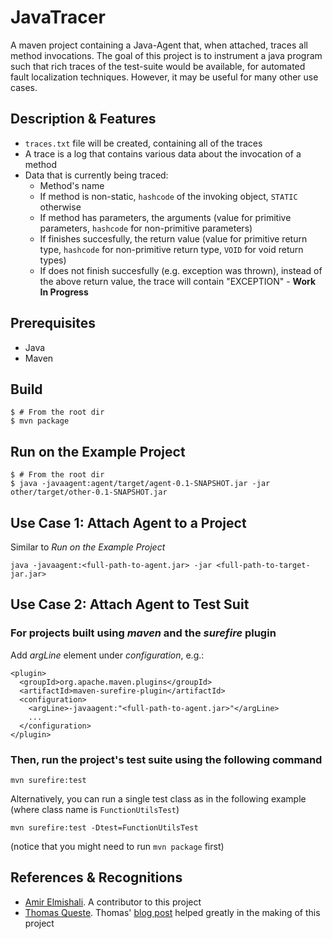 # JavaTracer

A maven project containing a Java-Agent that, when attached, traces all method invocations.
The goal of this project is to instrument a java program such that rich traces of the test-suite would be available, for automated fault localization techniques. However, it may be useful for many other use cases.

## Description & Features

  - `traces.txt` file will be created, containing all of the traces
  - A trace is a log that contains various data about the invocation of a method
  - Data that is currently being traced:
    -   Method's name
    -   If method is non-static, `hashcode` of the invoking object, `STATIC` otherwise
    -   If method has parameters, the arguments (value for primitive parameters, `hashcode` for non-primitive parameters)
    -   If finishes succesfully, the return value (value for primitive return type, `hashcode` for non-primitive return type, `VOID` for void return types)
    -   If does not finish succesfully (e.g. exception was thrown), instead of the above return value, the trace will contain "EXCEPTION" - **Work In Progress**

## Prerequisites

* Java
* Maven

## Build

```
$ # From the root dir
$ mvn package
```

## Run on the Example Project

```
$ # From the root dir
$ java -javaagent:agent/target/agent-0.1-SNAPSHOT.jar -jar other/target/other-0.1-SNAPSHOT.jar
```

## Use Case 1: Attach Agent to a Project

Similar to _Run on the Example Project_
```
java -javaagent:<full-path-to-agent.jar> -jar <full-path-to-target-jar.jar>
```

## Use Case 2: Attach Agent to Test Suit

### For projects built using _maven_ and the  _surefire_ plugin

Add _argLine_ element under _configuration_, e.g.:
```
<plugin>
  <groupId>org.apache.maven.plugins</groupId>
  <artifactId>maven-surefire-plugin</artifactId>
  <configuration>
    <argLine>-javaagent:"<full-path-to-agent.jar>"</argLine>
    ...
  </configuration>
</plugin>
```

### Then, run the project's test suite using the following command

```
mvn surefire:test
```
Alternatively, you can run a single test class as in the following example (where class name is `FunctionUtilsTest`)
```
mvn surefire:test -Dtest=FunctionUtilsTest
```

(notice that you might need to run `mvn package` first)

## References & Recognitions

* [Amir Elmishali](https://github.com/amir9979). A contributor to this project
* [Thomas Queste](http://www.tomsquest.com/about). Thomas' [blog post](http://tomsquest.com/blog/2014/01/intro-java-agent-and-bytecode-manipulation/) helped greatly in the making of this project
